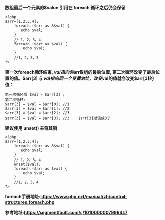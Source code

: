 **数组最后一个元素的$value 引用在 foreach 循环之后仍会保留**

```
<?php
$arr=[1,2,3,4];
    foreach ($arr as &$val) {
       echo $val;
    }
    // 1，2，3，4
    foreach ($arr as $val) {
        echo $val;
    } 
    //1，2，3，3
?>
```

**第一次foreach循环结束, $val指向的$arr数组的最后位置, 第二次循环改变了最后位置的值。$arr[3] 与 $val 指向同一个变量地址，改变$val的值就会改变$arr[3]的值：**

```
第一次循环后 $val = $arr[3] ;   
第二次循环:
$arr[3] = $val = $arr[0]; //1
$arr[3] = $val = $arr[1]; //2
$arr[3] = $val = $arr[2]; //3
$arr[3] = $val = $arr[3]; //3    $arr[3]赋值成3了
```

**建议使用 unset() 来将其销**


```
<?php
$arr=[1,2,3,4];
    foreach ($arr as &$val) {
       echo $val;
    }
    // 1，2，3，4
    unset($val);
    foreach ($arr as $val) {
        echo $val;
    } 
    //1，2，3，4
?>
```
**foreach手册地址:https://www.php.net/manual/zh/control-structures.foreach.php**

**参考地址:https://segmentfault.com/q/1010000007996447**